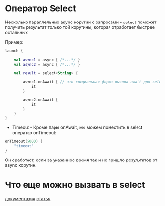 # Оператор Select

Несколько параллельных async корутин с запросами - `select` поможет получить результат только той
корутины, которая отработает быстрее остальных.

Пример:

```kotlin
launch {

    val async1 = async { /*...*/ }
    val async2 = async { /*...*/ }

    val result = select<String> {

        async1.onAwait { // это специальная форма вызова await для select
            it
        }

        async2.onAwait {
            it
        }
    }
}
```

* Timeout - Кроме пары onAwait, мы можем поместить в select оператор onTimeout:

```kotlin
onTimeout(5000) {
    "timeout"
}
```

Он сработает, если за указанное время так и не пришло результатов от async корутин.

# Что еще можно вызвать в select
[документация](https://kotlinlang.org/api/kotlinx.coroutines/kotlinx-coroutines-core/kotlinx.coroutines.selects/select.html)
[статья](https://startandroid.ru/ru/courses/kotlin/29-course/kotlin/627-urok-32-korutiny-operator-select.html)
